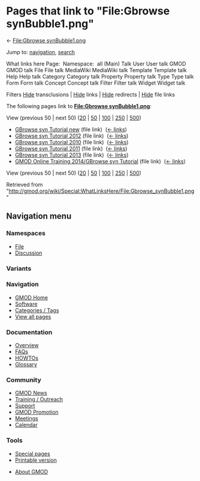 <div id="mw-page-base" class="noprint">

</div>

<div id="mw-head-base" class="noprint">

</div>

<div id="content" class="mw-body" role="main">

<span id="top"></span>

<div id="mw-js-message" style="display:none;">

</div>



# <span dir="auto">Pages that link to "File:Gbrowse synBubble1.png"</span>

<div id="bodyContent">

<div id="contentSub">

← [File:Gbrowse
synBubble1.png](/wiki/File:Gbrowse_synBubble1.png "File:Gbrowse synBubble1.png")

</div>

<div id="jump-to-nav" class="mw-jump">

Jump to: [navigation](#mw-navigation), [search](#p-search)

</div>

<div id="mw-content-text">

What links here Page:  Namespace:  all (Main) Talk User User talk GMOD
GMOD talk File File talk MediaWiki MediaWiki talk Template Template talk
Help Help talk Category Category talk Property Property talk Type Type
talk Form Form talk Concept Concept talk Filter Filter talk Widget
Widget talk

Filters
[Hide](/mediawiki/index.php?title=Special:WhatLinksHere/File:Gbrowse_synBubble1.png&hidetrans=1 "Special:WhatLinksHere/File:Gbrowse synBubble1.png")
transclusions \|
[Hide](/mediawiki/index.php?title=Special:WhatLinksHere/File:Gbrowse_synBubble1.png&hidelinks=1 "Special:WhatLinksHere/File:Gbrowse synBubble1.png")
links \|
[Hide](/mediawiki/index.php?title=Special:WhatLinksHere/File:Gbrowse_synBubble1.png&hideredirs=1 "Special:WhatLinksHere/File:Gbrowse synBubble1.png")
redirects \|
[Hide](/mediawiki/index.php?title=Special:WhatLinksHere/File:Gbrowse_synBubble1.png&hideimages=1 "Special:WhatLinksHere/File:Gbrowse synBubble1.png")
file links

The following pages link to **[File:Gbrowse
synBubble1.png](/wiki/File:Gbrowse_synBubble1.png "File:Gbrowse synBubble1.png")**:

View (previous 50 \| next 50)
([20](/mediawiki/index.php?title=Special:WhatLinksHere/File:Gbrowse_synBubble1.png&limit=20 "Special:WhatLinksHere/File:Gbrowse synBubble1.png")
\|
[50](/mediawiki/index.php?title=Special:WhatLinksHere/File:Gbrowse_synBubble1.png&limit=50 "Special:WhatLinksHere/File:Gbrowse synBubble1.png")
\|
[100](/mediawiki/index.php?title=Special:WhatLinksHere/File:Gbrowse_synBubble1.png&limit=100 "Special:WhatLinksHere/File:Gbrowse synBubble1.png")
\|
[250](/mediawiki/index.php?title=Special:WhatLinksHere/File:Gbrowse_synBubble1.png&limit=250 "Special:WhatLinksHere/File:Gbrowse synBubble1.png")
\|
[500](/mediawiki/index.php?title=Special:WhatLinksHere/File:Gbrowse_synBubble1.png&limit=500 "Special:WhatLinksHere/File:Gbrowse synBubble1.png"))

- [GBrowse syn Tutorial
  new](/wiki/GBrowse_syn_Tutorial_new "GBrowse syn Tutorial new") (file
  link) ‎ <span class="mw-whatlinkshere-tools">([←
  links](/mediawiki/index.php?title=Special:WhatLinksHere&target=GBrowse+syn+Tutorial+new "Special:WhatLinksHere"))</span>
- [GBrowse syn Tutorial
  2012](/wiki/GBrowse_syn_Tutorial_2012 "GBrowse syn Tutorial 2012")
  (file link) ‎ <span class="mw-whatlinkshere-tools">([←
  links](/mediawiki/index.php?title=Special:WhatLinksHere&target=GBrowse+syn+Tutorial+2012 "Special:WhatLinksHere"))</span>
- [GBrowse syn Tutorial
  2010](/wiki/GBrowse_syn_Tutorial_2010 "GBrowse syn Tutorial 2010")
  (file link) ‎ <span class="mw-whatlinkshere-tools">([←
  links](/mediawiki/index.php?title=Special:WhatLinksHere&target=GBrowse+syn+Tutorial+2010 "Special:WhatLinksHere"))</span>
- [GBrowse syn Tutorial
  2011](/wiki/GBrowse_syn_Tutorial_2011 "GBrowse syn Tutorial 2011")
  (file link) ‎ <span class="mw-whatlinkshere-tools">([←
  links](/mediawiki/index.php?title=Special:WhatLinksHere&target=GBrowse+syn+Tutorial+2011 "Special:WhatLinksHere"))</span>
- [GBrowse syn Tutorial
  2013](/wiki/GBrowse_syn_Tutorial_2013 "GBrowse syn Tutorial 2013")
  (file link) ‎ <span class="mw-whatlinkshere-tools">([←
  links](/mediawiki/index.php?title=Special:WhatLinksHere&target=GBrowse+syn+Tutorial+2013 "Special:WhatLinksHere"))</span>
- [GMOD Online Training 2014/GBrowse syn
  Tutorial](/wiki/GMOD_Online_Training_2014/GBrowse_syn_Tutorial "GMOD Online Training 2014/GBrowse syn Tutorial")
  (file link) ‎ <span class="mw-whatlinkshere-tools">([←
  links](/mediawiki/index.php?title=Special:WhatLinksHere&target=GMOD+Online+Training+2014%2FGBrowse+syn+Tutorial "Special:WhatLinksHere"))</span>

View (previous 50 \| next 50)
([20](/mediawiki/index.php?title=Special:WhatLinksHere/File:Gbrowse_synBubble1.png&limit=20 "Special:WhatLinksHere/File:Gbrowse synBubble1.png")
\|
[50](/mediawiki/index.php?title=Special:WhatLinksHere/File:Gbrowse_synBubble1.png&limit=50 "Special:WhatLinksHere/File:Gbrowse synBubble1.png")
\|
[100](/mediawiki/index.php?title=Special:WhatLinksHere/File:Gbrowse_synBubble1.png&limit=100 "Special:WhatLinksHere/File:Gbrowse synBubble1.png")
\|
[250](/mediawiki/index.php?title=Special:WhatLinksHere/File:Gbrowse_synBubble1.png&limit=250 "Special:WhatLinksHere/File:Gbrowse synBubble1.png")
\|
[500](/mediawiki/index.php?title=Special:WhatLinksHere/File:Gbrowse_synBubble1.png&limit=500 "Special:WhatLinksHere/File:Gbrowse synBubble1.png"))

</div>

<div class="printfooter">

Retrieved from
"<http://gmod.org/wiki/Special:WhatLinksHere/File:Gbrowse_synBubble1.png>"

</div>

<div id="catlinks" class="catlinks catlinks-allhidden">

</div>

<div class="visualClear">

</div>

</div>

</div>

<div id="mw-navigation">

## Navigation menu

<div id="mw-head">



<div id="left-navigation">

<div id="p-namespaces" class="vectorTabs" role="navigation"
aria-labelledby="p-namespaces-label">

### Namespaces

- <span id="ca-nstab-image"><a href="/wiki/File:Gbrowse_synBubble1.png" accesskey="c"
  title="View the file page [c]">File</a></span>
- <span id="ca-talk"><a
  href="/mediawiki/index.php?title=File_talk:Gbrowse_synBubble1.png&amp;action=edit&amp;redlink=1"
  accesskey="t"
  title="Discussion about the content page [t]">Discussion</a></span>

</div>

<div id="p-variants" class="vectorMenu emptyPortlet" role="navigation"
aria-labelledby="p-variants-label">

### 

### Variants[](#)

<div class="menu">

</div>

</div>

</div>

<div id="right-navigation">





</div>



</div>

</div>

</div>

<div id="mw-panel">

<div id="p-logo" role="banner">

<a href="/wiki/Main_Page"
style="background-image: url(http://gmod.org/images/GMOD-cogs.png);"
title="Visit the main page"></a>

</div>

<div id="p-Navigation" class="portal" role="navigation"
aria-labelledby="p-Navigation-label">

### Navigation

<div class="body">

- <span id="n-GMOD-Home">[GMOD Home](/wiki/Main_Page)</span>
- <span id="n-Software">[Software](/wiki/GMOD_Components)</span>
- <span id="n-Categories-.2F-Tags">[Categories /
  Tags](/wiki/Categories)</span>
- <span id="n-View-all-pages">[View all
  pages](/wiki/Special:AllPages)</span>

</div>

</div>

<div id="p-Documentation" class="portal" role="navigation"
aria-labelledby="p-Documentation-label">

### Documentation

<div class="body">

- <span id="n-Overview">[Overview](/wiki/Overview)</span>
- <span id="n-FAQs">[FAQs](/wiki/Category:FAQ)</span>
- <span id="n-HOWTOs">[HOWTOs](/wiki/Category:HOWTO)</span>
- <span id="n-Glossary">[Glossary](/wiki/Glossary)</span>

</div>

</div>

<div id="p-Community" class="portal" role="navigation"
aria-labelledby="p-Community-label">

### Community

<div class="body">

- <span id="n-GMOD-News">[GMOD News](/wiki/GMOD_News)</span>
- <span id="n-Training-.2F-Outreach">[Training /
  Outreach](/wiki/Training_and_Outreach)</span>
- <span id="n-Support">[Support](/wiki/Support)</span>
- <span id="n-GMOD-Promotion">[GMOD
  Promotion](/wiki/GMOD_Promotion)</span>
- <span id="n-Meetings">[Meetings](/wiki/Meetings)</span>
- <span id="n-Calendar">[Calendar](/wiki/Calendar)</span>

</div>

</div>

<div id="p-tb" class="portal" role="navigation"
aria-labelledby="p-tb-label">

### Tools

<div class="body">

- <span id="t-specialpages"><a href="/wiki/Special:SpecialPages" accesskey="q"
  title="A list of all special pages [q]">Special pages</a></span>
- <span id="t-print"><a
  href="/mediawiki/index.php?title=Special:WhatLinksHere/File:Gbrowse_synBubble1.png&amp;printable=yes"
  rel="alternate" accesskey="p"
  title="Printable version of this page [p]">Printable version</a></span>

</div>

</div>

</div>

</div>

<div id="footer" role="contentinfo">

- <span id="footer-places-about">[About
  GMOD](/wiki/GMOD:About "GMOD:About")</span>

<!-- -->






</div>
